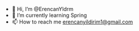 - 👋 Hi, I’m @ErencanYldrm
- 🌱 I’m currently learning Spring
- 📫 How to reach me erencanyildirim1@gmail.com

<!---
ErencanYldrm/ErencanYldrm is a ✨ special ✨ repository because its `README.md` (this file) appears on your GitHub profile.
You can click the Preview link to take a look at your changes.
--->
